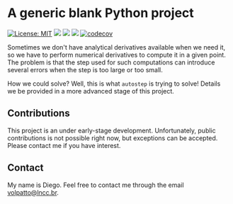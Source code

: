 # A generic blank Python project

[![License: MIT](https://img.shields.io/badge/License-MIT-yellow.svg)](https://opensource.org/licenses/MIT)
![](https://github.com/volpatto/autostep/workflows/linux/badge.svg?branch=master)
![](https://github.com/volpatto/autostep/workflows/osx/badge.svg?branch=master)
![](https://github.com/volpatto/autostep/workflows/windows/badge.svg?branch=master)
[![codecov](https://codecov.io/gh/volpatto/autostep/branch/master/graph/badge.svg)](https://codecov.io/gh/volpatto/autostep)

Sometimes we don't have analytical derivatives available when we need it, so we have to perform numerical derivatives to compute it in a given point. The problem is that the step used for such computations can introduce several errors when the step is too large or too small.

How we could solve? Well, this is what `autostep` is trying to solve! Details we be provided in a more advanced stage of this project.

## Contributions

This project is an under early-stage development. Unfortunately, public contributions is not possible right now, but exceptions can be accepted. Please contact me if you have interest.

## Contact

My name is Diego. Feel free to contact me through the email <volpatto@lncc.br>.
